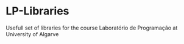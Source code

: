 # LP-Libraries
Usefull set of libraries for the course Laboratório de Programação at University of Algarve
